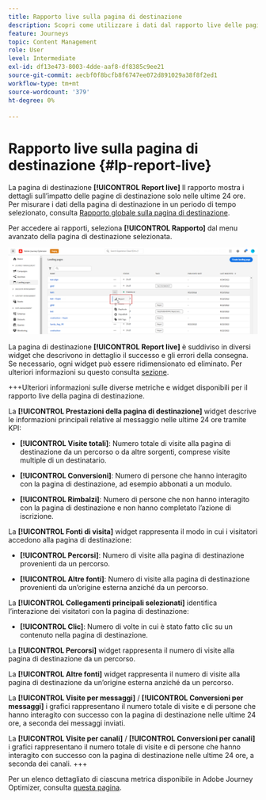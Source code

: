 ```yaml
---
title: Rapporto live sulla pagina di destinazione
description: Scopri come utilizzare i dati dal rapporto live delle pagine di destinazione
feature: Journeys
topic: Content Management
role: User
level: Intermediate
exl-id: df13e473-8003-4dde-aaf8-df8385c9ee21
source-git-commit: aecbf0f8bcfb8f6747ee072d891029a38f8f2ed1
workflow-type: tm+mt
source-wordcount: '379'
ht-degree: 0%

---
```


# Rapporto live sulla pagina di destinazione {#lp-report-live}

La pagina di destinazione **[!UICONTROL Report live]** Il rapporto mostra i dettagli sull’impatto delle pagine di destinazione solo nelle ultime 24 ore. Per misurare i dati della pagina di destinazione in un periodo di tempo selezionato, consulta [Rapporto globale sulla pagina di destinazione](lp-report-global.md).

Per accedere ai rapporti, seleziona **[!UICONTROL Rapporto]** dal menu avanzato della pagina di destinazione selezionata.

![](assets/landing_page_report.png)

La pagina di destinazione **[!UICONTROL Report live]** è suddiviso in diversi widget che descrivono in dettaglio il successo e gli errori della consegna. Se necessario, ogni widget può essere ridimensionato ed eliminato. Per ulteriori informazioni su questo consulta [sezione](live-report.md).

+++Ulteriori informazioni sulle diverse metriche e widget disponibili per il rapporto live della pagina di destinazione.

La **[!UICONTROL Prestazioni della pagina di destinazione]** widget descrive le informazioni principali relative al messaggio nelle ultime 24 ore tramite KPI:

* **[!UICONTROL Visite totali]**: Numero totale di visite alla pagina di destinazione da un percorso o da altre sorgenti, comprese visite multiple di un destinatario.

* **[!UICONTROL Conversioni]**: Numero di persone che hanno interagito con la pagina di destinazione, ad esempio abbonati a un modulo.

* **[!UICONTROL Rimbalzi]**: Numero di persone che non hanno interagito con la pagina di destinazione e non hanno completato l’azione di iscrizione.

La **[!UICONTROL Fonti di visita]** widget rappresenta il modo in cui i visitatori accedono alla pagina di destinazione:

* **[!UICONTROL Percorsi]**: Numero di visite alla pagina di destinazione provenienti da un percorso.

* **[!UICONTROL Altre fonti]**: Numero di visite alla pagina di destinazione provenienti da un’origine esterna anziché da un percorso.

La **[!UICONTROL Collegamenti principali selezionati]** identifica l’interazione dei visitatori con la pagina di destinazione:

* **[!UICONTROL Clic]**: Numero di volte in cui è stato fatto clic su un contenuto nella pagina di destinazione.

La **[!UICONTROL Percorsi]** widget rappresenta il numero di visite alla pagina di destinazione da un percorso.

La **[!UICONTROL Altre fonti]** widget rappresenta il numero di visite alla pagina di destinazione da un’origine esterna anziché da un percorso.

La **[!UICONTROL Visite per messaggi]** / **[!UICONTROL Conversioni per messaggi]** i grafici rappresentano il numero totale di visite e di persone che hanno interagito con successo con la pagina di destinazione nelle ultime 24 ore, a seconda dei messaggi inviati.

La **[!UICONTROL Visite per canali]** / **[!UICONTROL Conversioni per canali]** i grafici rappresentano il numero totale di visite e di persone che hanno interagito con successo con la pagina di destinazione nelle ultime 24 ore, a seconda dei canali.
+++

Per un elenco dettagliato di ciascuna metrica disponibile in Adobe Journey Optimizer, consulta [questa pagina](live-report.md#list-of-components-live).

